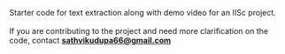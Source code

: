 Starter code for text extraction along with demo video for an IISc project. <br><br> 
If you are contributing to the project and need more clarification on the code, contact <b>sathvikudupa66@gmail.com</b>
